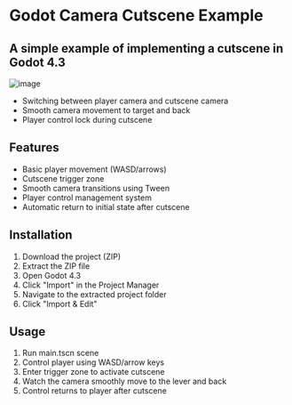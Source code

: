 # Godot Camera Cutscene Example
## A simple example of implementing a cutscene in Godot 4.3

![image](https://github.com/user-attachments/assets/ec26ff33-7277-41a2-b4fd-24e957a80615)

- Switching between player camera and cutscene camera
- Smooth camera movement to target and back
- Player control lock during cutscene

## Features
* Basic player movement (WASD/arrows)
* Cutscene trigger zone
* Smooth camera transitions using Tween
* Player control management system
* Automatic return to initial state after cutscene

## Installation
1. Download the project (ZIP)
2. Extract the ZIP file
3. Open Godot 4.3
4. Click "Import" in the Project Manager
5. Navigate to the extracted project folder
6. Click "Import & Edit"

## Usage
1. Run main.tscn scene
2. Control player using WASD/arrow keys
3. Enter trigger zone to activate cutscene
4. Watch the camera smoothly move to the lever and back
5. Control returns to player after cutscene
